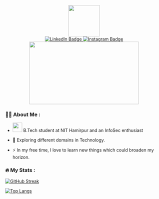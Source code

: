 
<!--
**Irtesaam/irtesaam** is a ✨ _special_ ✨ repository because its `README.md` (this file) appears on your GitHub profile.

Here are some ideas to get you started:

- 🔭 I’m currently working on ...
- 🌱 I’m currently learning ...
- 👯 I’m looking to collaborate on ...
- 🤔 I’m looking for help with ...
- 💬 Ask me about ...
- 📫 How to reach me: ...
- 😄 Pronouns: ...
- ⚡ Fun fact: ...
-->
<div id="header" align="center">
  <img src="https://media.giphy.com/media/077i6AULCXc0FKTj9s/giphy.gif](https://media.giphy.com/media/077i6AULCXc0FKTj9s/giphy.gif" width="100"/>
  </div>
<div id="badges" align="center">
  <a href="https://in.linkedin.com/in/irtesaam-atfi-a6aa0924a">
   <img src="https://img.shields.io/badge/LinkedIn-blue?style=for-the-badge&logo=linkedin&logoColor=white" alt="LinkedIn Badge"/>
  </a>
  <a href="https://instagram.com/irtesaam.atfi__">
  <img src="https://img.shields.io/badge/Instagram-E4405F?style=for-the-badge&logo=instagram&logoColor=white" alt="Instagram Badge"/>
  </a>
</div>
<div align="center">
  <img src="https://media.giphy.com/media/v1.Y2lkPTc5MGI3NjExMGNmNGUxZjMxOTk5NzMxZjQ1OGQzNzQ1YTBkOGQwNTMxMDZjNmEyNiZjdD1n/dWesBcTLavkZuG35MI/giphy.gif" width="350" height="200"/>
  </div>
 
  
  
### :man_technologist: About Me : 

- <img src="https://media.giphy.com/media/WUlplcMpOCEmTGBtBW/giphy.gif" width="30"> B.Tech student at NIT Hamirpur and an InfoSec enthusiast

- :seedling: Exploring different domains in Technology.

- :zap: In my free time, I love to learn new things which could broaden my horizon.


<!--### :hammer_and_wrench: Languages and Tools :
<div>
  <img src="https://github.com/devicons/devicon/blob/master/icons/css3/css3-plain-wordmark.svg"  title="CSS3" alt="CSS" width="40" height="40"/>&nbsp;
  <img src="https://github.com/devicons/devicon/blob/master/icons/html5/html5-original.svg" title="HTML5" alt="HTML" width="40" height="40"/>&nbsp;
  <img src="https://github.com/devicons/devicon/blob/master/icons/javascript/javascript-original.svg" title="JavaScript" alt="JavaScript" width="40" height="40"/>&nbsp;
  <img src="https://github.com/devicons/devicon/blob/master/icons/mysql/mysql-original-wordmark.svg" title="MySQL"  alt="MySQL" width="40" height="40"/>&nbsp;
  <img src="https://github.com/devicons/devicon/blob/master/icons/nodejs/nodejs-original-wordmark.svg" title="NodeJS" alt="NodeJS" width="40" height="40"/>&nbsp;
  <img src="https://github.com/devicons/devicon/blob/master/icons/git/git-original-wordmark.svg" title="Git" **alt="Git" width="40" height="40"/>
</div>
-->
### :fire: My Stats :
  [![GitHub Streak](http://github-readme-streak-stats.herokuapp.com?user=irtesaam&theme=dark&background=000000)](https://git.io/streak-stats)
  
 [![Top Langs](https://github-readme-stats.vercel.app/api/top-langs/?username=irtesaam&layout=compact&theme=vision-friendly-dark)](https://github.com/anuraghazra/github-readme-stats)
